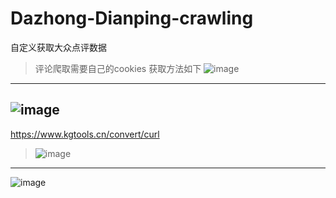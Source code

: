 # Dazhong-Dianping-crawling
自定义获取大众点评数据

>评论爬取需要自己的cookies
获取方法如下
![image](https://github.com/user-attachments/assets/1de95cc0-ce0c-4704-ba9f-157f9cf6e0b6)
---
![image](https://github.com/user-attachments/assets/ec93c878-06a0-4e72-8933-a4a8b785ce8e)
---
https://www.kgtools.cn/convert/curl
>![image](https://github.com/user-attachments/assets/79d1c9a3-6f4c-42bc-a57a-3b240d3dbc4d)
---
![image](https://github.com/user-attachments/assets/d74a0514-c59d-4938-a09d-4dd91a9a56ea)
